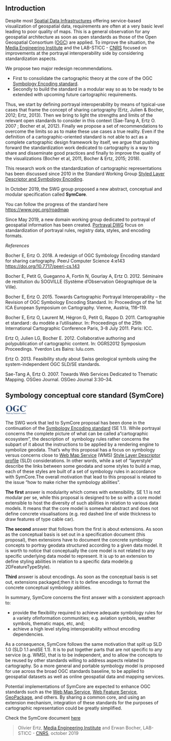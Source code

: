 ## Introduction

Despite most [Spatial Data Infrastructures](http://gsdiassociation.org/index.php/publications/sdi-cookbooks.html) offering 
service-based visualization of geospatial data, requirements are often at a very basic level leading to poor quality of maps. 
This is a general observation for any geospatial architecture as soon as open standards as those of the Open Geospatial Consortium ([OGC](https://www.ogc.org/)) 
are applied. 
To improve the situation, the [Media Engineering Institute](https://heig-vd.ch/rad/instituts/mei) and the LAB-STICC - [CNRS](https://www.cnrs.fr) 
focused on improvements at the portrayal interoperability side by considering standardization aspects. 

We propose two major redesign recommendations. 

- First to consolidate the cartographic theory at the core of the OGC [Symbology Encoding standard](https://www.ogc.org/standards/se). 
- Secondly to build the standard in a modular way so as to be ready to be extended with upcoming future cartographic requirements. 

Thus, we start by defining portrayal interoperability by means of typical-use cases that frame the concept of sharing cartography 
(Ertz, Julien & Bocher, 2012; Ertz, 2013). Then we bring to light the strengths and limits of the relevant 
open standards to consider in this context (Sae-Tang A, Ertz O. 2007 ; Bocher et al, 2012). 
Finally we propose a set of recommendations to overcome the limits so as to make these use cases a true reality. 
Even if the definition of a cartographic-oriented standard is not able to act as a complete cartographic design framework by itself, 
we argue that pushing forward the standardization work dedicated to cartography is a way to share and disseminate good practices and finally 
to improve the quality of the visualizations (Bocher et al, 2011, Bocher & Ertz, 2015; 2018).


This research work on the standardization of cartographic representations has been discussed since 2010 in the Standard Working Group
[Styled Layer Descriptor and Symbology Encoding](https://www.ogc.org/projects/groups/sldse1.2swg).

In October 2019, the SWG group proposed a new abstract, conceptual and modular specification called **SymCore**.

You can follow the progress of the standard here https://www.ogc.org/roadmap

Since May 2019, a new domain working group dedicated to portrayal of geospatial information has been created.
[Portrayal DWG](https://www.ogc.org/projects/groups/portrayaldwg) focus on standardization of portrayal rules, registry data, styles, and encoding formats.

_References_

Bocher E, Ertz O. 2018. A redesign of OGC Symbology Encoding standard for sharing cartography. PeerJ Computer Science 4:e143 https://doi.org/10.7717/peerj-cs.143 

Bocher E, Petit G, Gueganno A, Fortin N, Gourlay A, Ertz O. 2012. Séminaire de restitution du SOGVILLE (Système d’Observation Géographique de la Ville).

Bocher E, Ertz O. 2015. Towards Cartographic Portrayal Interoperability – the Revision of OGC Symbology Encoding Standard. 
In: Proceedings of the 1st ICA European Symposium on Cartography. Vienne, Austria, 116–119.

Bocher E, Ertz O, Laurent M, Hégron G, Petit G, Rappo D. 2011. Cartographie et standard : du modèle a l’utilisateur. 
In: Proceedings of the 25th International Cartographic Conference Paris, 3-8 July 2011. Paris: ICC.

Ertz O, Julien LG, Bocher E. 2012. Collaborative authoring and polypublication of cartographic content. 
In: OGRS2012 Symposium Proceedings. Yverdon Les Bains: lulu.com.

Ertz O. 2013. Feasibility study about Swiss geological symbols using the system-independent OGC SLD/SE standards.

Sae-Tang A, Ertz O. 2007. Towards Web Services Dedicated to Thematic Mapping. OSGeo Journal. OSGeo Journal 3:30–34.


## Symbology conceptual core standard (SymCore)

<p align="left">
  <img alt="OrbisGIS" width="70px" src="../assets/images/ogc_new_logo.png" />
</p>

The SWG work that led to SymCore proposal has been done in the continuation of the [Symbology Encoding standard](https://www.ogc.org/standards/se) (SE 1.1). 
While ​portrayal ​concerns the complete picture of what can be called a“cartographic ecosystem”, the description of ​
symbology ​rules rather concerns the subpart of it about the instructions to be applied by a rendering engine 
to symbolize geodata. That’s why this proposal has a focus on symbology versus concerns close to [Web Map Service](https://www.ogc.org/standards/wms) (WMS) 
[Style Layer Descriptor profile](https://www.ogc.org/standards/sld) (SLD) considerations. In other words, while a set of “layer ​style​” describe the links 
between some geodata and some styles to build a map, each of these styles are built of a set of symbology rules 
in accordance with SymCore.The overall motivation that lead to this proposal is related to 
the issue “​how to make richer the symbology abilities​”. 

**The first** answer is modularity which comes with extensibility. SE 1.1 is not modular per se, while this proposal 
is designed to be so with a core model extensible to host the diversity of such abilities in relation to various data models. 
It means that the core model is somewhat abstract and does not define concrete visualisations 
(e.g. red dashed line of wide thickness to draw features of type cable car).

**The second** answer that follows from the first is about extensions. As soon as the conceptual basis is set out in a 
specification document (this proposal), then extensions have to document the concrete symbology concepts to portray 
geodata structured according to a given data model. It is worth to notice that conceptually the core model is not related 
to any specific underlying data model to represent. It is up to an extension to define styling abilities in relation to 
a specific data model(e.g 2DFeatureTypeStyle).

**Third** answer is about encodings. As soon as the conceptual basis is set out, extensions packaged,then it is to define 
encodings to format the concrete conceptual symbology abilities.

In summary, SymCore concerns the first answer with a consistent approach to:

   - provide the flexibility required to achieve adequate symbology rules for a variety ofinformation communities; 
    e.g. aviation symbols, weather symbols, thematic maps, etc, and;
   - achieve a high level styling interoperability without encoding dependencies. 
    
As a consequence, SymCore follows the same motivation that split up SLD 1.0 (SLD 1.1 andSE 1.1). It is to put 
together parts that are not specific to any service (e.g. WMS), that is to be independent, and to allow the concepts 
to be reused by other standards willing to address aspects related to cartography. 
So a more general and portable symbology model is proposed for use across the broad OGC standards baseline, to be applied 
to geospatial datasets as well as online geospatial data and mapping services.
 
 Potential implementations of SymCore are expected to enhance OGC standards such as the [Web Map Service](https://www.ogc.org/standards/wms), 
 [Web Feature Service](https://www.ogc.org/standards/wfs), [GeoPackage](https://www.ogc.org/standards/geopackage), and others. By sharing a common core, and using an extension mechanism, integration of 
 these standards for the purposes of cartographic representation could be greatly simplified.
 
 Check the SymCore document [here](https://portal.opengeospatial.org/files/89616)
 
 > Olivier Ertz, [Media Engineering Institute](https://heig-vd.ch/rad/instituts/mei) and Erwan Bocher, LAB-STICC - [CNRS](https://www.cnrs.fr), october 2019